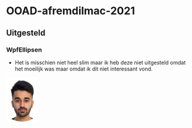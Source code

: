 # OOAD-afremdilmac-2021

## Uitgesteld
### WpfEllipsen

* Het is misschien niet heel slim maar ik heb deze niet uitgesteld omdat het moeilijk was maar omdat ik dit niet interessant vond.
<img src="https://github.com/AfremDilmac/OOAD-afremdilmac-2021/blob/main/Photo%20.PNG">